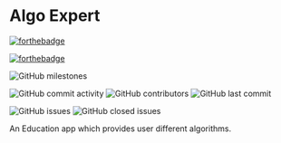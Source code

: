 # Algo Expert

[![forthebadge](https://forthebadge.com/images/badges/built-for-android.svg)](https://forthebadge.com)

[![forthebadge](https://forthebadge.com/images/badges/check-it-out.svg)](https://forthebadge.com)

![GitHub milestones](https://img.shields.io/github/milestones/all/sumanthst24/algo-expert)

![GitHub commit activity](https://img.shields.io/github/commit-activity/w/sumanthst24/algo-expert)
![GitHub contributors](https://img.shields.io/github/contributors/sumanthst24/algo-expert)
![GitHub last commit](https://img.shields.io/github/last-commit/sumanthst24/algo-expert)

![GitHub issues](https://img.shields.io/github/issues-raw/sumanthst24/algo-expert)
![GitHub closed issues](https://img.shields.io/github/issues-closed-raw/sumanthst24/algo-expert)

An Education app which provides user different algorithms.

